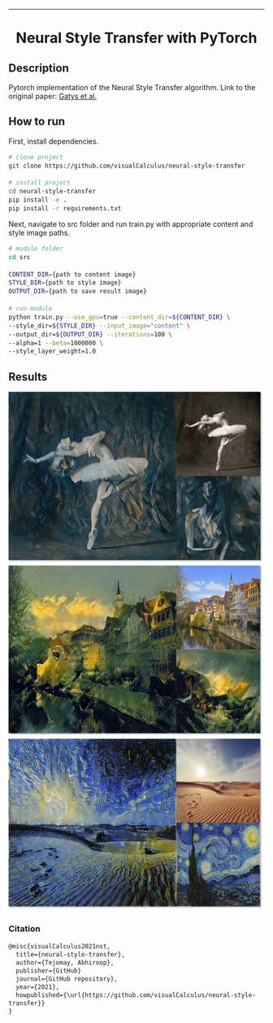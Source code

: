 
---

<div align="center">    
 
# Neural Style Transfer with PyTorch

</div>
 
## Description   
Pytorch implementation of the Neural Style Transfer algorithm. Link to the original paper: [Gatys et al.](./paper/neural_style_transfer.pdf)

## How to run   
First, install dependencies.   
```bash
# clone project   
git clone https://github.com/visualCalculus/neural-style-transfer

# install project   
cd neural-style-transfer
pip install -e .   
pip install -r requirements.txt
 ```   
 Next, navigate to src folder and run train.py with appropriate content and style image paths.  
 ```bash
# module folder
cd src

CONTENT_DIR={path to content image}
STYLE_DIR={path to style image}
OUTPUT_DIR={path to save result image}

# run module
python train.py --use_gpu=true --content_dir=${CONTENT_DIR} \
--style_dir=${STYLE_DIR} --input_image="content" \
--output_dir=${OUTPUT_DIR} --iterations=100 \ 
--alpha=1 --beta=1000000 \ 
--style_layer_weight=1.0

```

## Results
<div align="center">

![result1](misc/result_collage.png)
![result2](misc/result_collage_2.png)
![result3](misc/result_collage_3.png)

</div>

### Citation   
```
@misc{visualCalculus2021nst,
  title={neural-style-transfer},
  author={Tejomay, Abhiroop},
  publisher={GitHub}
  journal={GitHub repository},
  year={2021},
  howpublished={\url{https://github.com/visualCalculus/neural-style-transfer}}
}
```   
